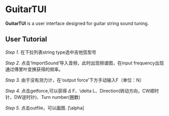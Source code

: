 # GuitarTUI

**GuitarTUI** is a user interface designed for guitar string sound tuning.

## User Tutorial

*Step 1.* 在下拉列表string type选中吉他弦型号 

*Step 2.* 点击‘ImportSound’导入音频，此时出现频谱图，在input frequency出现通过傅里叶变换获得的频率。 

*Step 3.* 由于没有测力计，在‘output force’下方手动输入F（单位：N） 

*Step 4.* 点击getforce,可以获得 $\Delta$ F、\delta L、Direction(转动方向，CW顺时针，DW逆时针)、Turn number(圈数) 

*Step 5.* 点击outfile，可以画图. \[\alpha\]


